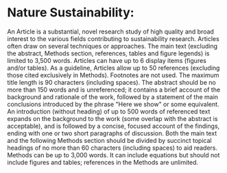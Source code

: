 # Nature Sustainability:

An Article is a substantial, novel research study of high quality and broad interest to the various fields contributing to sustainability research. Articles often draw on several techniques or approaches. The main text (excluding the abstract, Methods section, references, tables and figure legends) is limited to 3,500 words. Articles can have up to 6 display items (figures and/or tables). As a guideline, Articles allow up to 50 references (excluding those cited exclusively in Methods). Footnotes are not used. The maximum title length is 90 characters (including spaces). The abstract should be no more than 150 words and is unreferenced; it contains a brief account of the background and rationale of the work, followed by a statement of the main conclusions introduced by the phrase "Here we show" or some equivalent. An introduction (without heading) of up to 500 words of referenced text expands on the background to the work (some overlap with the abstract is acceptable), and is followed by a concise, focused account of the findings, ending with one or two short paragraphs of discussion. Both the main text and the following Methods section should be divided by succinct topical headings of no more than 60 characters (including spaces) to aid readers. Methods can be up to 3,000 words. It can include equations but should not include figures and tables; references in the Methods are unlimited.